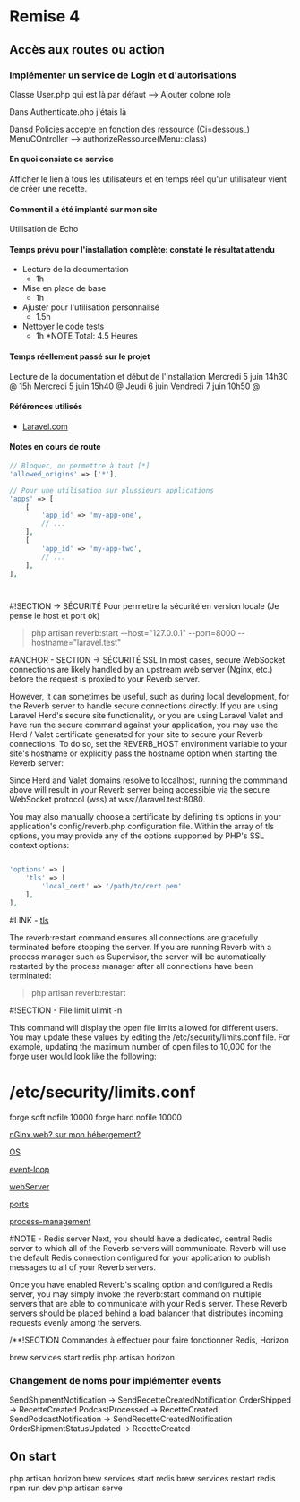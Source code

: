 # Remise 4

## Accès aux routes ou action

### Implémenter un service de Login et d'autorisations

Classe User.php qui est là par défaut --> Ajouter colone role

Dans Authenticate.php j'étais là

Dansd Policies accepte en fonction des ressource (Ci=dessous_)
MenuCOntroller --> authorizeRessource(Menu::class)


#### En quoi consiste ce service

Afficher le lien à tous les utilisateurs et en temps réel qu'un utilisateur vient de créer une recette.

#### Comment il a été implanté sur mon site

Utilisation de Echo

#### Temps prévu pour l'installation complète: constaté le résultat attendu

- Lecture de la documentation
  - 1h
- Mise en place de base
  - 1h
- Ajuster pour l'utilisation personnalisé
  - 1.5h
- Nettoyer le code tests
  - 1h
*NOTE Total: 4.5 Heures


#### Temps réellement passé sur le projet

Lecture de la documentation et début de l'installation
Mercredi 5 juin 14h30 @ 15h
Mercredi 5 juin 15h40 @ 
Jeudi 6 juin
Vendredi 7 juin 10h50 @



#### Références utilisés

- [Laravel.com](https://laravel.com/docs/11.x/broadcasting)

#### Notes en cours de route

```php
// Bloquer, ou permettre à tout [*]
'allowed_origins' => ['*'],

// Pour une utilisation sur plussieurs applications
'apps' => [
    [
        'app_id' => 'my-app-one',
        // ...
    ],
    [
        'app_id' => 'my-app-two',
        // ...
    ],
],




```
#!SECTION -> SÉCURITÉ Pour permettre la sécurité en version locale (Je pense le host et port ok)
> php artisan reverb:start --host="127.0.0.1" --port=8000 --hostname="laravel.test"

#ANCHOR - SECTION -> SÉCURITÉ
SSL
In most cases, secure WebSocket connections are likely handled by an upstream web server (Nginx, etc.) before the request is proxied to your Reverb server.

However, it can sometimes be useful, such as during local development, for the Reverb server to handle secure connections directly. If you are using Laravel Herd's secure site functionality, or you are using Laravel Valet and have run the secure command against your application, you may use the Herd / Valet certificate generated for your site to secure your Reverb connections. To do so, set the REVERB_HOST environment variable to your site's hostname or explicitly pass the hostname option when starting the Reverb server:

Since Herd and Valet domains resolve to localhost, running the commmand above will result in your Reverb server being accessible via the secure WebSocket protocol (wss) at wss://laravel.test:8080.

You may also manually choose a certificate by defining tls options in your application's config/reverb.php configuration file. Within the array of tls options, you may provide any of the options supported by PHP's SSL context options:

```php

'options' => [
    'tls' => [
        'local_cert' => '/path/to/cert.pem'
    ],
],

```
#LINK - [tls](https://www.php.net/manual/en/context.ssl.php)

The reverb:restart command ensures all connections are gracefully terminated before stopping the server. If you are running Reverb with a process manager such as Supervisor, the server will be automatically restarted by the process manager after all connections have been terminated:

> php artisan reverb:restart

#!SECTION - File limit
ulimit -n

This command will display the open file limits allowed for different users. You may update these values by editing the /etc/security/limits.conf file. For example, updating the maximum number of open files to 10,000 for the forge user would look like the following:

# /etc/security/limits.conf
forge        soft  nofile  10000
forge        hard  nofile  10000





[nGinx web? sur mon hébergement?](https://laravel.com/docs/10.x/reverb#web-server)

[OS](https://laravel.com/docs/10.x/reverb#operating-system)

[event-loop](https://laravel.com/docs/10.x/reverb#event-loop)

[webServer](https://laravel.com/docs/10.x/reverb#web-server)


[ports](https://laravel.com/docs/10.x/reverb#ports)

[process-management](https://laravel.com/docs/10.x/reverb#process-management)

#NOTE - Redis server
Next, you should have a dedicated, central Redis server to which all of the Reverb servers will communicate. Reverb will use the default Redis connection configured for your application to publish messages to all of your Reverb servers.

Once you have enabled Reverb's scaling option and configured a Redis server, you may simply invoke the reverb:start command on multiple servers that are able to communicate with your Redis server. These Reverb servers should be placed behind a load balancer that distributes incoming requests evenly among the servers.


/**!SECTION Commandes à effectuer pour faire fonctionner Redis, Horizon

brew services start redis
php artisan horizon



### Changement de noms pour implémenter events

SendShipmentNotification -> SendRecetteCreatedNotification
OrderShipped -> RecetteCreated
PodcastProcessed -> RecetteCreated
SendPodcastNotification -> SendRecetteCreatedNotification
OrderShipmentStatusUpdated -> RecetteCreated

## On start

php artisan horizon
brew services start redis
brew services restart redis
npm run dev
php artisan serve



